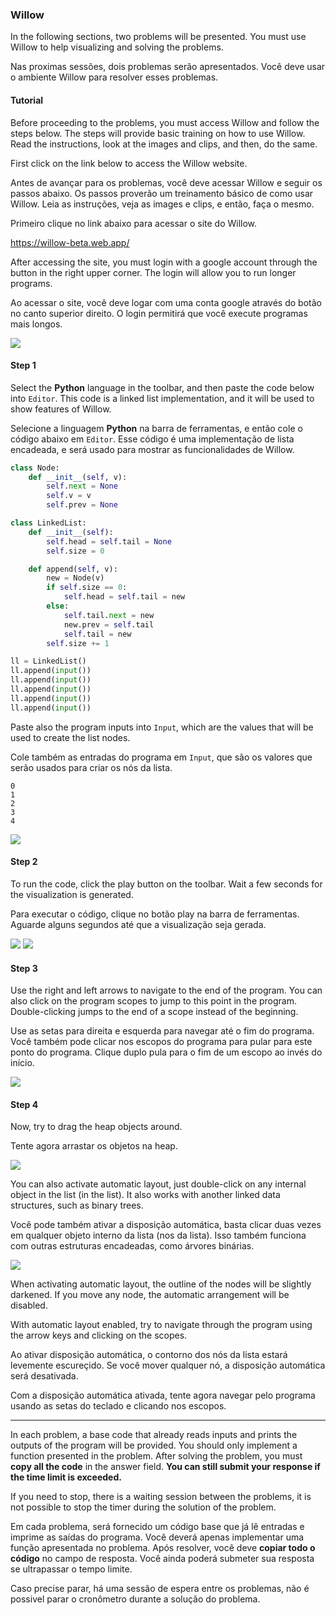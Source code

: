 ### Willow

<!--english-->

In the following sections, two problems will be presented.
You must use Willow to help visualizing and solving the problems.

<!--english-->

<!--portuguese-->

Nas proximas sessões, dois problemas serão apresentados.
Você deve usar o ambiente Willow para resolver esses problemas.

<!--portuguese-->

#### Tutorial

<!--english-->

Before proceeding to the problems, you must access Willow and follow the steps below.
The steps will provide basic training on how to use Willow.
Read the instructions, look at the images and clips, and then, do the same.

First click on the link below to access the Willow website.

<!--english-->

<!--portuguese-->

Antes de avançar para os problemas, você deve acessar Willow e seguir os passos abaixo.
Os passos proverão um treinamento básico de como usar Willow.
Leia as instruções, veja as images e clips, e então, faça o mesmo.

Primeiro clique no link abaixo para acessar o site do Willow.

<!--portuguese-->

https://willow-beta.web.app/

<!--english-->

After accessing the site, you must login with a google account through the button in the right upper corner.
The login will allow you to run longer programs.

<!--english-->

<!--portuguese-->

Ao acessar o site, você deve logar com uma conta google através do botão no canto superior direito.
O login permitirá que você execute programas mais longos.

<!--portuguese-->

![](https://github.com/pedro00dk/willow-experiment/blob/master/images/step0-signin.png?raw=true)

#### Step 1

<!--english-->

Select the **Python** language in the toolbar, and then paste the code below into `Editor`.
This code is a linked list implementation, and it will be used to show features of Willow.

<!--english-->

<!--portuguese-->

Selecione a linguagem **Python** na barra de ferramentas, e então cole o código abaixo em `Editor`.
Esse código é uma implementação de lista encadeada, e será usado para mostrar as funcionalidades de Willow.

<!--portuguese-->

```python
class Node:
    def __init__(self, v):
        self.next = None
        self.v = v
        self.prev = None

class LinkedList:
    def __init__(self):
        self.head = self.tail = None
        self.size = 0

    def append(self, v):
        new = Node(v)
        if self.size == 0:
            self.head = self.tail = new
        else:
            self.tail.next = new
            new.prev = self.tail
            self.tail = new
        self.size += 1

ll = LinkedList()
ll.append(input())
ll.append(input())
ll.append(input())
ll.append(input())
ll.append(input())
```

<!--english-->

Paste also the program inputs into `Input`, which are the values ​​that will be used to create the list nodes.

<!--english-->

<!--portuguese-->

Cole também as entradas do programa em `Input`, que são os valores que serão usados para criar os nós da lista.

<!--portuguese-->

```
0
1
2
3
4
```

![](https://github.com/pedro00dk/willow-experiment/blob/master/images/step1-screen.png?raw=true)

#### Step 2

<!--english-->

To run the code, click the play button on the toolbar.
Wait a few seconds for the visualization is generated.

<!--english-->

<!--portuguese-->

Para executar o código, clique no botão play na barra de ferramentas.
Aguarde alguns segundos até que a visualização seja gerada.

<!--portuguese-->

![](https://github.com/pedro00dk/willow-experiment/blob/master/images/step2-play.png?raw=true)
![](https://github.com/pedro00dk/willow-experiment/blob/master/images/step2-screen.png?raw=true)

#### Step 3

<!--english-->

Use the right and left arrows to navigate to the end of the program.
You can also click on the program scopes to jump to this point in the program.
Double-clicking jumps to the end of a scope instead of the beginning.

<!--english-->

<!--portuguese-->

Use as setas para direita e esquerda para navegar até o fim do programa.
Você também pode clicar nos escopos do programa para pular para este ponto do programa.
Clique duplo pula para o fim de um escopo ao invés do início.

<!--portuguese-->

![](https://github.com/pedro00dk/willow-experiment/blob/master/images/step3-scopes.gif?raw=true)

#### Step 4

<!--english-->

Now, try to drag the heap objects around.

<!--english-->

<!--portuguese-->

Tente agora arrastar os objetos na heap.

<!--portuguese-->

![](https://github.com/pedro00dk/willow-experiment/blob/master/images/step4-move.gif?raw=true)

<!--english-->

You can also activate automatic layout, just double-click on any internal object in the list (in the list).
It also works with another linked data structures, such as binary trees.

<!--english-->

<!--portuguese-->

Você pode também ativar a disposição automática, basta clicar duas vezes em qualquer objeto interno da lista (nos da lista).
Isso também funciona com outras estruturas encadeadas, como árvores binárias.

<!--portuguese-->

![](https://github.com/pedro00dk/willow-experiment/blob/master/images/step4-auto.gif?raw=true)

<!--english-->

When activating automatic layout, the outline of the nodes will be slightly darkened.
If you move any node, the automatic arrangement will be disabled.

With automatic layout enabled, try to navigate through the program using the arrow keys and clicking on the scopes.

<!--english-->

<!--portuguese-->

Ao ativar disposição automática, o contorno dos nós da lista estará levemente escureçido.
Se você mover qualquer nó, a disposição automática será desativada.

Com a disposição automática ativada, tente agora navegar pelo programa usando as setas do teclado e clicando nos escopos.

<!--portuguese-->

---

<!--english-->

In each problem, a base code that already reads inputs and prints the outputs of the program will be provided.
You should only implement a function presented in the problem.
After solving the problem, you must **copy all the code** in the answer field.
**You can still submit your response if the time limit is exceeded.**

If you need to stop, there is a waiting session between the problems, it is not possible to stop the timer during the solution of the problem.

<!--english-->

<!--portuguese-->

Em cada problema, será fornecido um código base que já lê entradas e imprime as saídas do programa.
Você deverá apenas implementar uma função apresentada no problema.
Após resolver, você deve **copiar todo o código** no campo de resposta.
Você ainda poderá submeter sua resposta se ultrapassar o tempo limite.

Caso precise parar, há uma sessão de espera entre os problemas, não é possivel parar o cronômetro durante a solução do problema.

<!--portuguese-->
